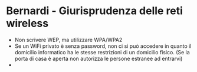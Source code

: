 # Bernardi - Giurisprudenza delle reti wireless

- Non scrivere WEP, ma utilizzare WPA/WPA2
- Se un WiFi privato è senza password, non ci si può accedere in quanto il domicilio informatico ha le stesse restrizioni di un domicilio fisico.
(Se la porta di casa è aperta non autorizza le persone estranee ad entrarvi)
- 
<!--stackedit_data:
eyJoaXN0b3J5IjpbMjEwOTc1MjQ4NiwtMTM0MDc3NDcwMywtMT
M0MDc3NDcwM119
-->